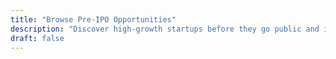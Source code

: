 ```yaml
---
title: "Browse Pre-IPO Opportunities"
description: "Discover high-growth startups before they go public and invest early in the companies of tomorrow."
draft: false
---
```

